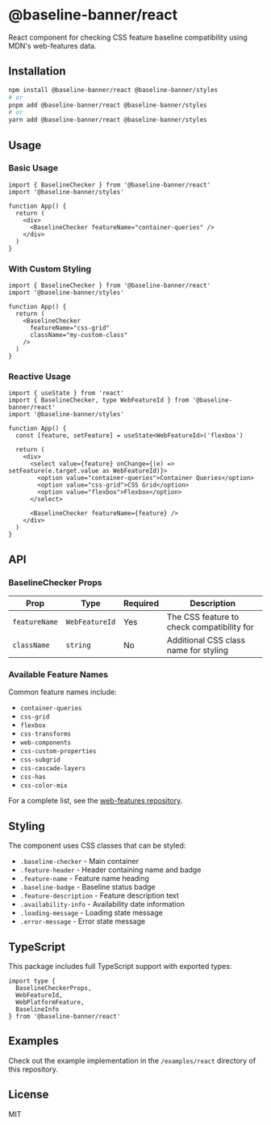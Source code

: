 # @baseline-banner/react

React component for checking CSS feature baseline compatibility using MDN's web-features data.

## Installation

```bash
npm install @baseline-banner/react @baseline-banner/styles
# or
pnpm add @baseline-banner/react @baseline-banner/styles
# or
yarn add @baseline-banner/react @baseline-banner/styles
```

## Usage

### Basic Usage

```tsx
import { BaselineChecker } from '@baseline-banner/react'
import '@baseline-banner/styles'

function App() {
  return (
    <div>
      <BaselineChecker featureName="container-queries" />
    </div>
  )
}
```

### With Custom Styling

```tsx
import { BaselineChecker } from '@baseline-banner/react'
import '@baseline-banner/styles'

function App() {
  return (
    <BaselineChecker 
      featureName="css-grid" 
      className="my-custom-class" 
    />
  )
}
```

### Reactive Usage

```tsx
import { useState } from 'react'
import { BaselineChecker, type WebFeatureId } from '@baseline-banner/react'
import '@baseline-banner/styles'

function App() {
  const [feature, setFeature] = useState<WebFeatureId>('flexbox')

  return (
    <div>
      <select value={feature} onChange={(e) => setFeature(e.target.value as WebFeatureId)}>
        <option value="container-queries">Container Queries</option>
        <option value="css-grid">CSS Grid</option>
        <option value="flexbox">Flexbox</option>
      </select>
      
      <BaselineChecker featureName={feature} />
    </div>
  )
}
```

## API

### BaselineChecker Props

| Prop | Type | Required | Description |
|------|------|----------|-------------|
| `featureName` | `WebFeatureId` | Yes | The CSS feature to check compatibility for |
| `className` | `string` | No | Additional CSS class name for styling |

### Available Feature Names

Common feature names include:
- `container-queries`
- `css-grid`
- `flexbox`
- `css-transforms`
- `web-components`
- `css-custom-properties`
- `css-subgrid`
- `css-cascade-layers`
- `css-has`
- `css-color-mix`

For a complete list, see the [web-features repository](https://github.com/web-platform-dx/web-features).

## Styling

The component uses CSS classes that can be styled:

- `.baseline-checker` - Main container
- `.feature-header` - Header containing name and badge
- `.feature-name` - Feature name heading
- `.baseline-badge` - Baseline status badge
- `.feature-description` - Feature description text
- `.availability-info` - Availability date information
- `.loading-message` - Loading state message
- `.error-message` - Error state message

## TypeScript

This package includes full TypeScript support with exported types:

```tsx
import type { 
  BaselineCheckerProps, 
  WebFeatureId, 
  WebPlatformFeature,
  BaselineInfo 
} from '@baseline-banner/react'
```

## Examples

Check out the example implementation in the `/examples/react` directory of this repository.

## License

MIT
